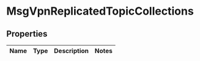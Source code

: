 
# MsgVpnReplicatedTopicCollections

## Properties
Name | Type | Description | Notes
------------ | ------------- | ------------- | -------------



